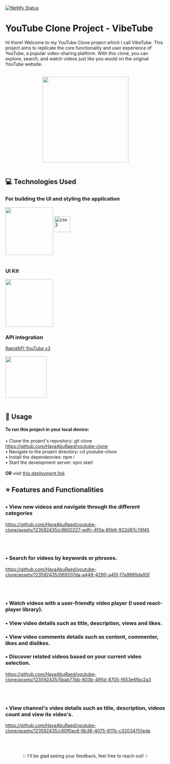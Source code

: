 [![Netlify Status](https://api.netlify.com/api/v1/badges/d9aede04-e02a-4666-b15b-df68a0c08087/deploy-status)](https://app.netlify.com/sites/zippy-crisp-5d73cb/deploys)
# YouTube Clone Project - VibeTube
Hi there! Welcome to my YouTube Clone project which I call VibeTube. 
This project aims to replicate the core functionality and user experience of YouTube, a popular video-sharing platform. With this clone, you can explore, search, and watch videos just like you would on the original YouTube website.
<br/> <br/>

<div align="center">
	<img align= "center" src="https://upload.wikimedia.org/wikipedia/commons/e/ea/Youtube_2018.gif" width="270">
<br/>  
</div><br/>

## 💻 Technologies Used
### For building the UI and styling the application
<img align= "center" src="https://www.datocms-assets.com/45470/1631110818-logo-react-js.png" width="150"> <img src="https://upload.wikimedia.org/wikipedia/commons/thumb/d/d5/CSS3_logo_and_wordmark.svg/120px-CSS3_logo_and_wordmark.svg.png" alt="css3" width="50"/>
<br/> <br/>

### UI Kit  <br/>
<img align= "center" src="https://lembergsolutions.com/sites/default/files/styles/original_size_pdf_compressed_/public/media/images/Material%20UI%20Logo.png?itok=FgZS2KJD" width="150">
<br/>

### API integration <br/>
<a href="https://rapidapi.com/ytdlfree/api/youtube-v31" target="blank"> RapidAPI YouTube v3 </a> <br/>  <br/>
<img align= "center" src="https://github.com/HayaAbuRaed/youtube-clone/assets/123592435/7bd20aee-0576-43ca-9119-122660891f07" width="130">
<br/><br/>

## 🚀 Usage
#### To run this project in your local device: <br>
• Clone the project's repository: git clone https://github.com/HayaAbuRaed/youtube-clone <br/>
• Navigate to the project directory: cd youtube-clone <br/>
• Install the dependencies: npm i <br/>
• Start the development server: npm start <br/>
<br/>
__OR__ visit <a href="https://zippy-crisp-5d73cb.netlify.app/"> this deployment link </a> 

## ⭐ Features and Functionalities
### • View new videos and navigate through the different categories <br/>

https://github.com/HayaAbuRaed/youtube-clone/assets/123592435/c9600227-edfc-4f0a-85b6-922d87c74f45

<br/><br/>

### • Search for videos by keywords or phrases. <br/>

https://github.com/HayaAbuRaed/youtube-clone/assets/123592435/069207da-a449-4290-a45f-f7a9985da93f

<br/><br/>

### • Watch videos with a user-friendly video player (I used react-player library).
### • View video details such as title, description, views and likes.
### • View video comments details such as content, commenter, likes and dislikes.
### • Discover related videos based on your current video selection. <br/>

https://github.com/HayaAbuRaed/youtube-clone/assets/123592435/5bab77bb-803b-495d-8705-f653e6fbc2a3

<br/><br/>

### • View channel's video details such as title, description, videos count and view its video's.

https://github.com/HayaAbuRaed/youtube-clone/assets/123592435/c60f0ac6-6b36-4075-817b-c32034701eda

<br/><br/>

<div align="center">
	✨ I'll be glad seeing your feedback, feel free to reach out! ✨
</div>
